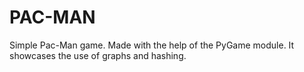 # PAC-MAN

Simple Pac-Man game. Made with the help of the PyGame module. It showcases the use of graphs and hashing.